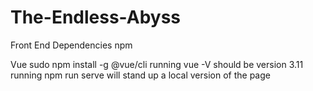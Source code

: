 # The-Endless-Abyss

Front End Dependencies
npm

Vue
sudo npm install -g @vue/cli
running vue -V should be version 3.11
running npm run serve will stand up a local version of the page
